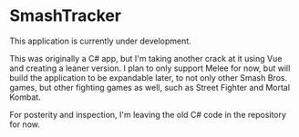 # SmashTracker

This application is currently under development.

This was originally a C# app, but I'm taking another crack at it using Vue and creating a leaner version. I plan to only support Melee for now, but will build the application to be expandable later, to not only other Smash Bros. games, but other fighting games as well, such as Street Fighter and Mortal Kombat.

For posterity and inspection, I'm leaving the old C# code in the repository for now.
